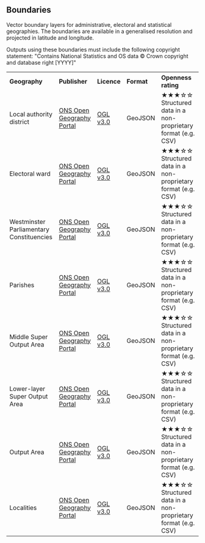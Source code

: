## Boundaries

Vector boundary layers for administrative, electoral and statistical geographies. The boundaries are available in a generalised resolution and projected in latitude and longitude.    

Outputs using these boundaries must include the following copyright statement: "Contains National Statistics and OS data © Crown copyright and database right [YYYY]"     

 <table>
  <tr>
    <th align="left">Geography</th>
    <th align="left">Publisher</th>
    <th align="left">Licence</th>
    <th align="left">Format</th>
    <th align="left">Openness rating</th>
  </tr>
  <tr>
    <td>Local authority district</td>
    <td><a href="https://geoportal.statistics.gov.uk/">ONS Open Geography Portal</a></td>
    <td><a href="http://www.nationalarchives.gov.uk/doc/open-government-licence/version/3/">OGL v3.0</a></td>
    <td>GeoJSON</td>
    <td>&#9733&#9733&#9733&#9734&#9734&nbsp; Structured data in a non-proprietary format (e.g. CSV)</td>
  </tr>
  <tr>
    <td>Electoral ward</td>
    <td><a href="https://geoportal.statistics.gov.uk/">ONS Open Geography Portal</a></td>
    <td><a href="http://www.nationalarchives.gov.uk/doc/open-government-licence/version/3/">OGL v3.0</a></td>
    <td>GeoJSON</td>
    <td>&#9733&#9733&#9733&#9734&#9734&nbsp; Structured data in a non-proprietary format (e.g. CSV)</td>
  </tr>
  <tr>
    <td>Westminster Parliamentary Constituencies</td>
    <td><a href="https://geoportal.statistics.gov.uk/">ONS Open Geography Portal</a></td>
    <td><a href="http://www.nationalarchives.gov.uk/doc/open-government-licence/version/3/">OGL v3.0</a></td>
    <td>GeoJSON</td>
    <td>&#9733&#9733&#9733&#9734&#9734&nbsp; Structured data in a non-proprietary format (e.g. CSV)</td>
  </tr>
  <tr>
    <td>Parishes</td>
    <td><a href="https://geoportal.statistics.gov.uk/">ONS Open Geography Portal</a></td>
    <td><a href="http://www.nationalarchives.gov.uk/doc/open-government-licence/version/3/">OGL v3.0</a></td>
    <td>GeoJSON</td>
    <td>&#9733&#9733&#9733&#9734&#9734&nbsp; Structured data in a non-proprietary format (e.g. CSV)</td>
  </tr>
  <tr>
    <td>Middle Super Output Area</td>
    <td><a href="https://geoportal.statistics.gov.uk/">ONS Open Geography Portal</a></td>
    <td><a href="http://www.nationalarchives.gov.uk/doc/open-government-licence/version/3/">OGL v3.0</a></td>
    <td>GeoJSON</td>
    <td>&#9733&#9733&#9733&#9734&#9734&nbsp; Structured data in a non-proprietary format (e.g. CSV)</td>
  </tr>
<tr>
    <td>Lower-layer Super Output Area</td>
    <td><a href="https://geoportal.statistics.gov.uk/">ONS Open Geography Portal</a></td>
    <td><a href="http://www.nationalarchives.gov.uk/doc/open-government-licence/version/3/">OGL v3.0</a></td>
    <td>GeoJSON</td>
    <td>&#9733&#9733&#9733&#9734&#9734&nbsp; Structured data in a non-proprietary format (e.g. CSV)</td>
  </tr>
<tr>
    <td>Output Area</td>
    <td><a href="https://geoportal.statistics.gov.uk/">ONS Open Geography Portal</a></td>
    <td><a href="http://www.nationalarchives.gov.uk/doc/open-government-licence/version/3/">OGL v3.0</a></td>
    <td>GeoJSON</td>
    <td>&#9733&#9733&#9733&#9734&#9734&nbsp; Structured data in a non-proprietary format (e.g. CSV)</td>
  </tr>
  <tr>
    <td>Localities</td>
    <td><a href="https://geoportal.statistics.gov.uk/">ONS Open Geography Portal</a></td>
    <td><a href="http://www.nationalarchives.gov.uk/doc/open-government-licence/version/3/">OGL v3.0</a></td>
    <td>GeoJSON</td>
    <td>&#9733&#9733&#9733&#9734&#9734&nbsp; Structured data in a non-proprietary format (e.g. CSV)</td>
  </tr>
  </table> 
